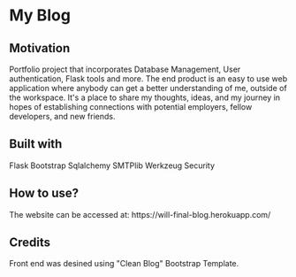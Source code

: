 <h1>My Blog</h1>

<h2>Motivation</h2>
Portfolio project that incorporates Database Management, User authentication, Flask tools and more. 
The end product is an easy to use web application where anybody can get a better understanding of me, outside of the workspace. 
It's a place to share my thoughts, ideas, and my journey in hopes of establishing connections with potential employers, fellow developers, and new friends. 

<h2>Built with</h2>

Flask
Bootstrap
Sqlalchemy
SMTPlib
Werkzeug Security


<h2>How to use?</h2>
The website can be accessed at: https://will-final-blog.herokuapp.com/


<h2>Credits</h2>
Front end was desined using "Clean Blog" Bootstrap Template.
